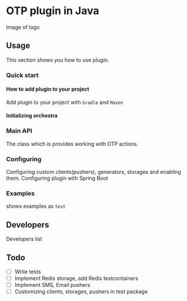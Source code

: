 # OTP plugin in Java
Image of logo

## Usage
This section shows you how to use plugin.

### Quick start
#### How to add plugin to your project
Add plugin to your project with `Gradle` and `Maven`

#### Initializing orchestra

### Main API
The class which is provides working with OTP actions.

### Configuring
Configuring custom clients(pushers), generators, storages and enabling them.
Configuring plugin with Spring Boot

### Examples
shows examples as `test`

## Developers
Developers list

## Todo
- [ ] Write tests
- [ ] Implement Redis storage, add Redis testcontainers
- [ ] Implement SMS, Email pushers
- [ ] Customizing clients, storages, pushers in test package